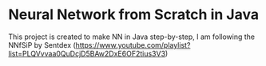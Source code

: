 # Neural Network from Scratch in Java
This project is created to make NN in Java step-by-step, I am following the NNfSiP by Sentdex
(https://www.youtube.com/playlist?list=PLQVvvaa0QuDcjD5BAw2DxE6OF2tius3V3)
